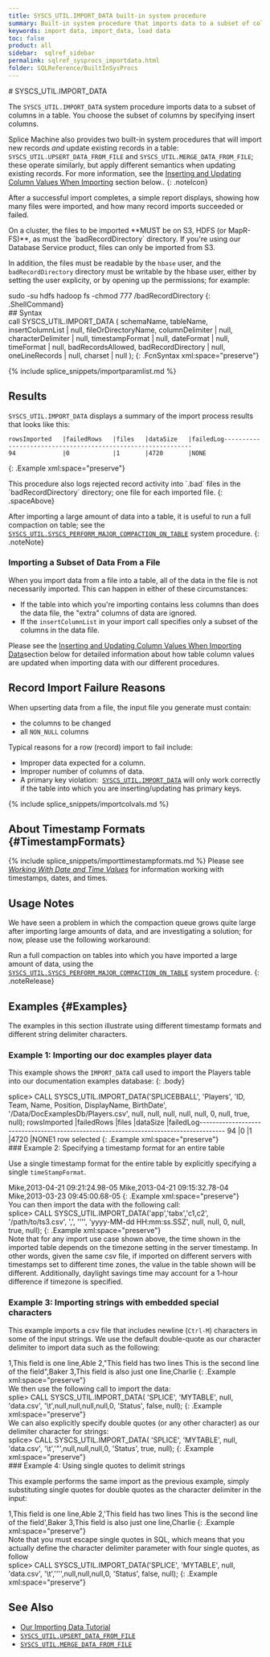 ```yaml
---
title: SYSCS_UTIL.IMPORT_DATA built-in system procedure
summary: Built-in system procedure that imports data to a subset of columns in a table.
keywords: import data, import_data, load data
toc: false
product: all
sidebar:  sqlref_sidebar
permalink: sqlref_sysprocs_importdata.html
folder: SQLReference/BuiltInSysProcs
---
```

<section>
<div class="TopicContent" data-swiftype-index="true" markdown="1">
# SYSCS_UTIL.IMPORT_DATA

The `SYSCS_UTIL.IMPORT_DATA` system procedure imports data to a subset
of columns in a table. You choose the subset of columns by specifying
insert columns.

Splice Machine also provides two built-in system procedures that will
import new records *and* update existing records in a table:
`SYSCS_UTIL.UPSERT_DATA_FROM_FILE` and
`SYSCS_UTIL.MERGE_DATA_FROM_FILE`; these operate similarly, but apply
different semantics when updating existing records. For more
information, see the [Inserting and Updating Column Values When
Importing](#ImportColVals) section below..
{: .noteIcon}

After a successful import completes, a simple report displays, showing
how many files were imported, and how many record imports succeeded or
failed.

<div class="noteNote" markdown="1">
On a cluster, the files to be imported **MUST be on S3, HDFS (or
MapR-FS)**, as must the `badRecordDirectory` directory. If you're using
our Database Service product, files can only be imported from S3.

In addition, the files must be readable by the `hbase` user, and the
`badRecordDirectory` directory must be writable by the hbase user,
either by setting the user explicity, or by opening up the permissions;
for example:

<div class="preWrapper" markdown="1">
    sudo -su hdfs hadoop fs -chmod 777 /badRecordDirectory
{: .ShellCommand}

</div>
</div>
## Syntax

<div class="fcnWrapperWide" markdown="1">
    call SYSCS_UTIL.IMPORT_DATA (
    		schemaName,
    		tableName,
    		insertColumnList | null,
    		fileOrDirectoryName,
    		columnDelimiter | null,
    		characterDelimiter | null,
    		timestampFormat | null,
    		dateFormat | null,
    		timeFormat | null,
    		badRecordsAllowed,
    		badRecordDirectory | null,
    		oneLineRecords | null,
    		charset | null
    		);
{: .FcnSyntax xml:space="preserve"}

</div>

{% include splice_snippets/importparamlist.md %}
## Results

`SYSCS_UTIL.IMPORT_DATA` displays a summary of the import process
results that looks like this:

<div class="preWrapperWide" markdown="1">

    rowsImported   |failedRows   |files   |dataSize   |failedLog-------------------------------------------------------------
    94             |0            |1       |4720       |NONE
{: .Example xml:space="preserve"}

</div>
This procedure also logs rejected record activity into `.bad` files in
the `badRecordDirectory` directory; one file for each imported file.
{: .spaceAbove}

After importing a large amount of data into a table, it is useful to run
a full compaction on table; see the
[`SYSCS_UTIL.SYSCS_PERFORM_MAJOR_COMPACTION_ON_TABLE`](sqlref_sysprocs_compacttable.html)
system procedure.
{: .noteNote}

### Importing a Subset of Data From a File

When you import data from a file into a table, all of the data in the
file is not necessarily imported. This can happen in either of these
circumstances:

* If the table into which you're importing contains less columns than
  does the data file, the "extra" columns of data are ignored.
* If the `insertColumnList` in your import call specifies only a subset
  of the columns in the data file.

Please see the [Inserting and Updating Column Values When Importing
Data](#ImportColVals)section below for detailed information about how
table column values are updated when importing data with our different
procedures.

## Record Import Failure Reasons

When upserting data from a file, the input file you generate must
contain:

* the columns to be changed
* all `NON_NULL` columns

Typical reasons for a row (record) import to fail include:

* Improper data expected for a column.
* Improper number of columns of data.
* A primary key violation:&nbsp; [`SYSCS_UTIL.IMPORT_DATA`](#) will only work
  correctly if the table into which you are inserting/updating has
  primary keys.

{% include splice_snippets/importcolvals.md %}

## About Timestamp Formats   {#TimestampFormats}

{% include splice_snippets/importtimestampformats.md %}
Please see *[Working With Date and Time
Values](developers_fundamentals_dates.html)* 
for information working with timestamps, dates, and times.

## Usage Notes

We have seen a problem in which the compaction queue grows quite large
after importing large amounts of data, and are investigating a solution;
for now, please use the following workaround:

Run a full compaction on tables into which you have imported a large
amount of data, using the
[`SYSCS_UTIL.SYSCS_PERFORM_MAJOR_COMPACTION_ON_TABLE`](sqlref_sysprocs_compacttable.html)
system procedure.
{: .noteRelease}

## Examples   {#Examples}

The examples in this section illustrate using different timestamp
formats and different string delimiter characters.

### Example 1: Importing our doc examples player data

This example shows the `IMPORT_DATA` call used to import the Players
table into our documentation examples database:
{: .body}

<div class="preWrapperWide" markdown="1">
    splice> CALL SYSCS_UTIL.IMPORT_DATA('SPLICEBBALL', 'Players',
    	'ID, Team, Name, Position, DisplayName, BirthDate',
    	'/Data/DocExamplesDb/Players.csv',
    	null, null, null, null, null, 0, null, true, null);
    rowsImported        |failedRows          |files      |dataSize            |failedLog--------------------------------------------------------------------------------------
    94                  |0                   |1          |4720                |NONE1 row selected
{: .Example xml:space="preserve"}

</div>
### Example 2: Specifying a timestamp format for an entire table

Use a single timestamp format for the entire table by explicitly
specifying a single `timeStampFormat`.

<div class="preWrapper" markdown="1">
    Mike,2013-04-21 09:21:24.98-05
    Mike,2013-04-21 09:15:32.78-04
    Mike,2013-03-23 09:45:00.68-05
{: .Example xml:space="preserve"}

</div>
You can then import the data with the following call:

<div class="preWrapper" markdown="1">
    splice> CALL SYSCS_UTIL.IMPORT_DATA('app','tabx','c1,c2',
       '/path/to/ts3.csv',
       ',', '''',
       'yyyy-MM-dd HH:mm:ss.SSZ',
       null, null, 0, null, true, null);
{: .Example xml:space="preserve"}

</div>
Note that for any import use case shown above, the time shown in the
imported table depends on the timezone setting in the server timestamp.
In other words, given the same csv file, if imported on different
servers with timestamps set to different time zones, the value in the
table shown will be different. Additionally, daylight savings time may
account for a 1-hour difference if timezone is specified.

### Example 3: Importing strings with embedded special characters

This example imports a csv file that includes newline (`Ctrl-M`)
characters in some of the input strings. We use the default double-quote
as our character delimiter to import data such as the following:

<div class="preWrapperWide" markdown="1">
    1,This field is one line,Able
    2,"This field has two lines
    This is the second line of the field",Baker
    3,This field is also just one line,Charlie
{: .Example xml:space="preserve"}

</div>
We then use the following call to import the data:

<div class="preWrapperWide" markdown="1">
    splie> CALL SYSCS_UTIL.IMPORT_DATA( 'SPLICE',
       'MYTABLE',
       null,
       'data.csv',
       '\t',null,null,null,null,0,
       'Status', false, null);
{: .Example xml:space="preserve"}

</div>
We can also explicitly specify double quotes (or any other character) as
our delimiter character for strings:

<div class="preWrapperWide" markdown="1">
    splice> CALL SYSCS_UTIL.IMPORT_DATA( 'SPLICE',
       'MYTABLE',
       null,
       'data.csv',
       '\t','"',null,null,null,0,
       'Status', true, null);
{: .Example xml:space="preserve"}

</div>
### Example 4: Using single quotes to delimit strings

This example performs the same import as the previous example, simply
substituting single quotes for double quotes as the character delimiter
in the input:

<div class="preWrapperWide" markdown="1">
    1,This field is one line,Able
    2,'This field has two lines
    This is the second line of the field',Baker
    3,This field is also just one line,Charlie
{: .Example xml:space="preserve"}

</div>
Note that you must escape single quotes in SQL, which means that you
actually define the character delimiter parameter with four single
quotes, as follow

<div class="preWrapperWide" markdown="1">
    splice> CALL SYSCS_UTIL.IMPORT_DATA('SPLICE',
       'MYTABLE',
       null,
       'data.csv',
       '\t','''',null,null,null,0,
       'Status', false, null);
{: .Example xml:space="preserve"}

</div>


## See Also

* [Our Importing Data Tutorial](tutorials_ingest_importing.html)
* [`SYSCS_UTIL.UPSERT_DATA_FROM_FILE`](sqlref_sysprocs_upsertdata.html)
* [`SYSCS_UTIL.MERGE_DATA_FROM_FILE`](sqlref_sysprocs_mergedata.html)

</div>
</section>
